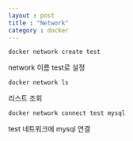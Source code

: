 ```yaml
---
layout : post
title : "Network"
category : docker
---
```

```docker
docker network create test
```

network 이름 test로 설정

```docker
docker network ls
```

리스트 조회

```docker
docker network connect test mysql
```

test 네트워크에 mysql 연결
